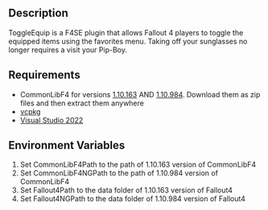 ## Description
ToggleEquip is a F4SE plugin that allows Fallout 4 players to toggle the equipped items using the favorites menu. Taking off your sunglasses no longer requires a visit your Pip-Boy.

## Requirements
- CommonLibF4 for versions [1.10.163](https://github.com/shad0wshayd3-FO4/CommonLibF4/tree/frozen-1.10.63) AND [1.10.984](https://github.com/shad0wshayd3-FO4/CommonLibF4). Download them as zip files and then extract them anywhere
- [vcpkg](https://github.com/microsoft/vcpkg)
- [Visual Studio 2022](https://visualstudio.microsoft.com/)

## Environment Variables
1. Set CommonLibF4Path to the path of 1.10.163 version of CommonLibF4
2. Set CommonLibF4NGPath to the path of 1.10.984 version of CommonLibF4
3. Set Fallout4Path to the data folder of 1.10.163 version of Fallout4
4. Set Fallout4NGPath to the data folder of 1.10.984 version of Fallout4
